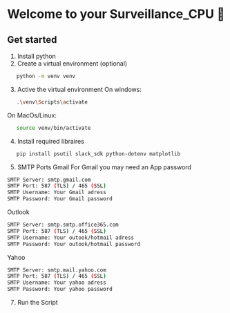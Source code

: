 # Welcome to your Surveillance_CPU 👋

## Get started
1. Install python 
2. Create a virtual environment (optional)
```bash
   python -m venv venv
   ```
3. Active the virtual environment
On windows:
```bash
   .\venv\Scripts\activate
   ```
On MacOs/Linux:
```bash
   source venv/bin/activate
   ```
4. Install required libraires
```bash
   pip install psutil slack_sdk python-dotenv matplotlib
   ```

5. SMTP Ports
   Gmail
   For Gmail you may need an App password
```bash
SMTP Server: smtp.gmail.com
SMTP Port: 587 (TLS) / 465 (SSL)
SMTP Username: Your Gmail adress
SMTP Password: Your Gmail password
```
Outlook
```bash
SMTP Server: smtp.smtp.office365.com
SMTP Port: 587 (TLS) / 465 (SSL)
SMTP Username: Your outook/hotmail adress
SMTP Password: Your outook/hotmail password
```
Yahoo
```bash
SMTP Server: smtp.mail.yahoo.com
SMTP Port: 587 (TLS) / 465 (SSL)
SMTP Username: Your yahoo adress
SMTP Password: Your yahoo password
```
7. Run the Script



